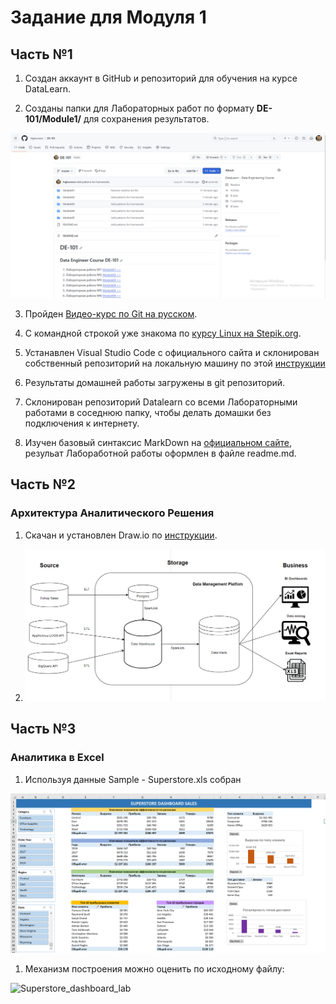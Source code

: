 # Задание для Модуля 1

## Часть №1

1. Создан аккаунт в GitHub и репозиторий для обучения на курсе DataLearn.

2. Созданы папки для Лабораторных работ по формату **DE-101/Module1/** для сохранения результатов.

![Репозиторий highscreee/de-101 создан.](https://github.com/highscreen/DE-101/blob/master/Module01/github_repo.png)

3. Пройден [Видео-курс по Git на русском](https://www.youtube.com/playlist?list=PLDyvV36pndZFHXjXuwA_NywNrVQO0aQqb).

4. С командной строкой уже знакома по [курсу Linux на Stepik.org](https://stepik.org/course/73/syllabus).

5. Устанавлен Visual Studio Code с официального сайта и склонирован собственный репозиторий на локальную машину по этой [инструкции](https://github.com/Data-Learn/data-engineering/blob/master/how-to/How%20to%20get%20git.md)

6. Результаты домашней работы загружены в git репозиторий. 

6. Склонирован репозиторий Datalearn со всеми Лабораторными работами в соседнюю папку, чтобы делать домашки без подключения к интернету.

7. Изучен базовый синтаксис MarkDown на [официальном сайте](https://www.markdownguide.org/basic-syntax/), резульат Лабоработной работы оформлен в файле readme.md.

## Часть №2

### Архитектура Аналитического Решения

1. Скачан и установлен Draw.io по [инструкции](https://github.com/Data-Learn/data-engineering/blob/master/how-to/How%20to%20install%20drawio.md).


1. ![Создана диаграмма аналитического решения.](https://github.com/highscreen/DE-101/blob/master/Module01/data_flow_architecture.drawio.png)

## Часть №3

### Аналитика в Excel
1. Используя данные Sample - Superstore.xls собран 

![Dashboard по продажам.](https://github.com/highscreen/DE-101/blob/master/Module01/supersale_dashboard.png)

1. Механизм построения можно оценить по исходному файлу:

![Superstore_dashboard_lab](https://github.com/highscreen/DE-101/blob/master/Module01/Superstore_dashboard_lab.xslx)